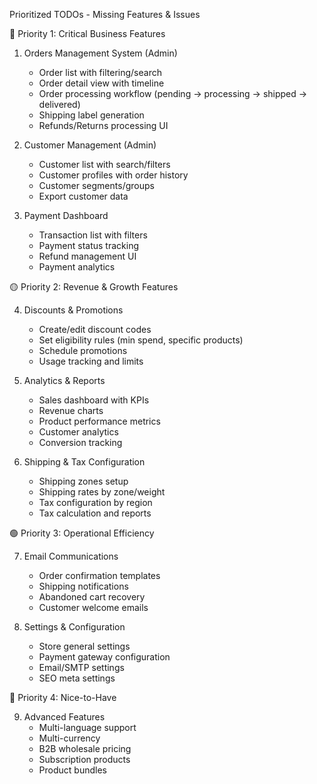 Prioritized TODOs - Missing Features & Issues

🔴 Priority 1: Critical Business Features

1. Orders Management System (Admin)
   - Order list with filtering/search
   - Order detail view with timeline
   - Order processing workflow (pending → processing → shipped → delivered)
   - Shipping label generation
   - Refunds/Returns processing UI

2. Customer Management (Admin)
   - Customer list with search/filters
   - Customer profiles with order history
   - Customer segments/groups
   - Export customer data

3. Payment Dashboard
   - Transaction list with filters
   - Payment status tracking
   - Refund management UI
   - Payment analytics

🟡 Priority 2: Revenue & Growth Features

4. Discounts & Promotions
   - Create/edit discount codes
   - Set eligibility rules (min spend, specific products)
   - Schedule promotions
   - Usage tracking and limits

5. Analytics & Reports
   - Sales dashboard with KPIs
   - Revenue charts
   - Product performance metrics
   - Customer analytics
   - Conversion tracking

6. Shipping & Tax Configuration
   - Shipping zones setup
   - Shipping rates by zone/weight
   - Tax configuration by region
   - Tax calculation and reports

🟢 Priority 3: Operational Efficiency

7. Email Communications
   - Order confirmation templates
   - Shipping notifications
   - Abandoned cart recovery
   - Customer welcome emails

8. Settings & Configuration
   - Store general settings
   - Payment gateway configuration
   - Email/SMTP settings
   - SEO meta settings

🔵 Priority 4: Nice-to-Have

9. Advanced Features
   - Multi-language support
   - Multi-currency
   - B2B wholesale pricing
   - Subscription products
   - Product bundles
